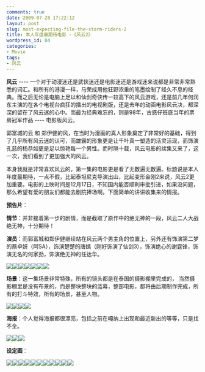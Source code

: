 ```yaml
---
comments: true
date: 2009-07-28 17:22:12
layout: post
slug: most-expecting-file-the-storm-riders-2
title: 本人年度最期待电影 -《风云2》
wordpress_id: 84
categories:
- Movie
tags:
- 风云
---
```


**风云** ---- 一个对于动漫迷还是武侠迷还是电影迷还是游戏迷来说都是非常非常熟悉的词汇。和所有的港漫一样，马荣成用他狂野浓重的笔墨绘制了经久不息的经典。而之后无论是电脑上足以和仙剑奇侠传一较高下的风云游戏，还是前几年何润东主演的在各个电视台疯狂的播出的电视剧版，还是去年的动画电影风云决，都深深的留在了风云迷的心中。而最为经典难忘的，则是98年，古惑仔班底当年的票房冠军作品 ---- 电影版风云。




郭富城的云 和 郑伊健的风，在当时为漫画的真人形象奠定了非常好的基础，得到了几乎所有风云迷的认可，而雄霸的形象更是让千叶真一塑造的活灵活现，而饰演孔慈的杨恭如更是足以惊艳每一个男性。而时隔十载，风云电影的续集又来了，这一次，我们看到了更加强大的风云。




本身我就是非常喜欢风云的，第一集的电影更是看了无数遍无数遍。标题说是本人年度最期待，一点不假，比起泰坦尼克导演出山，比起变形金刚2来说，风云2更加重要。电影的上映时间是12月17日，不知国内能否顺利审批引进，如果没问题，那么希望有爱的朋友们都能去剧院捧场啊。下面简单的讲讲收集来的情报。




**预告片**：










**情节**：并非接着第一步的剧情，而是截取了原作中的绝无神的一段，风云二人大战绝无神，十分期待！




**演员**：而郭富城和郑伊健继续站在风云两个男主角的位置上，另外还有饰演第二梦的蔡卓妍（阿SA），饰演楚楚的唐嫣（刚好饰演了仙剑3），饰演绝心的谢霆锋，饰演无名的何家劲，饰演绝无神的任达华。




[![](/images/uploads/zb/fengyun2_01_bujingyun.jpg)](/images/uploads/zb/fengyun2_01_bujingyun.jpg)[![](/images/uploads/zb/fengyun2_02_niefeng.jpg)](/images/uploads/zb/fengyun2_02_niefeng.jpg)[![](/images/uploads/zb/fengyun2_03_diermeng.jpg)](/images/uploads/zb/fengyun2_03_diermeng.jpg)[![](/images/uploads/zb/fengyun2_04_chuchu.jpg)](/images/uploads/zb/fengyun2_04_chuchu.jpg)[![](/images/uploads/zb/fengyun2_05_wuming.jpg)](/images/uploads/zb/fengyun2_05_wuming.jpg)[![](/images/uploads/zb/fengyun2_06_juewushen.jpg)](/images/uploads/zb/fengyun2_06_juewushen.jpg)[![](/images/uploads/zb/fengyun2_07_juexin.jpg)](/images/uploads/zb/fengyun2_07_juexin.jpg)




**场景**：这一集场景非常特殊，所有的镜头都是在泰国的摄影棚里完成的， 当然摄影棚里是没有布景的，而是整块整块的蓝幕，整部电影，都将由后期制作完成，所有的打斗特效，所有的场景，甚至人物。




[![](/images/uploads/zb/fengyun2_s01.jpg)](/images/uploads/zb/fengyun2_s01.jpg)[![](/images/uploads/zb/fengyun2_s02.jpg)](/images/uploads/zb/fengyun2_s02.jpg)[![](/images/uploads/zb/fengyun2_s03.jpg)](/images/uploads/zb/fengyun2_s03.jpg)[![](/images/uploads/zb/fengyun2_s04.jpg)](/images/uploads/zb/fengyun2_s04.jpg)




**海报**：个人觉得海报都很漂亮，包括之前在嘎纳上出现和最近新出的等等，只是找不全。




[![](/images/uploads/zb/fengyun2_poster01.jpg)](/images/uploads/zb/fengyun2_poster01.jpg)[![](/images/uploads/zb/fengyun2_poster02.jpg)](/images/uploads/zb/fengyun2_poster02.jpg)[![](/images/uploads/zb/fengyun2_poster03.jpg)](/images/uploads/zb/fengyun2_poster03.jpg)




**设定画**：




[![](/images/uploads/zb/fengyun2_original_01.jpg)](/images/uploads/zb/fengyun2_original_01.jpg)[![](/images/uploads/zb/fengyun2_original_02.jpg)](/images/uploads/zb/fengyun2_original_02.jpg)[![](/images/uploads/zb/fengyun2_original_03.jpg)](/images/uploads/zb/fengyun2_original_03.jpg)[![](/images/uploads/zb/fengyun2_original_04.jpg)](/images/uploads/zb/fengyun2_original_04.jpg)[![](/images/uploads/zb/fengyun2_original_05.jpg)](/images/uploads/zb/fengyun2_original_05.jpg)[![](/images/uploads/zb/fengyun2_original_06.jpg)](/images/uploads/zb/fengyun2_original_06.jpg)[![](/images/uploads/zb/fengyun2_original_07.jpg)](/images/uploads/zb/fengyun2_original_07.jpg)[![](/images/uploads/zb/fengyun2_original_08.jpg)](/images/uploads/zb/fengyun2_original_08.jpg)[![](/images/uploads/zb/fengyun2_original_09.jpg)](/images/uploads/zb/fengyun2_original_09.jpg)[![](/images/uploads/zb/fengyun2_original_10.jpg)](/images/uploads/zb/fengyun2_original_10.jpg)[![](/images/uploads/zb/fengyun2_original_11.jpg)](/images/uploads/zb/fengyun2_original_11.jpg)
